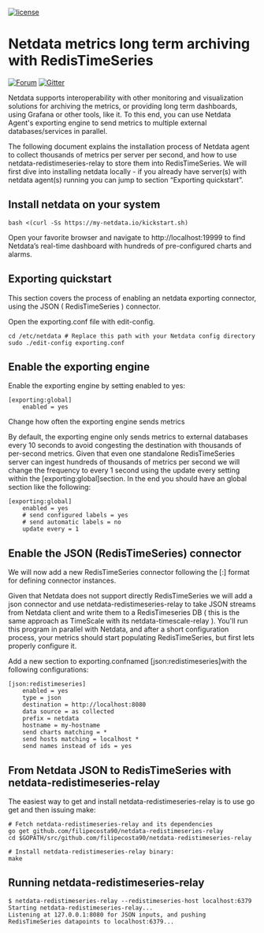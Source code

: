 [![license](https://img.shields.io/github/license/RedisTimeSeries/netdata-redistimeseries-relay.svg)](https://github.com/RedisTimeSeries/netdata-redistimeseries-relay)

# Netdata metrics long term archiving with RedisTimeSeries
[![Forum](https://img.shields.io/badge/Forum-RedisTimeSeries-blue)](https://forum.redislabs.com/c/modules/redistimeseries)
[![Gitter](https://badges.gitter.im/RedisLabs/RedisTimeSeries.svg)](https://gitter.im/RedisLabs/RedisTimeSeries?utm_source=badge&utm_medium=badge&utm_campaign=pr-badge)

Netdata supports  interoperability with other monitoring and visualization solutions for archiving the metrics, or providing long term dashboards, using Grafana or other tools, like it.  To this end, you can use Netdata Agent's exporting engine to send metrics to multiple external databases/services in parallel.

The following document explains the installation process of Netdata agent to collect thousands of metrics per server per second, and how to use netdata-redistimeseries-relay to store them into RedisTimeSeries. We will first dive into installing netdata locally - if you already have server(s) with netdata agent(s) running you can jump to section “Exporting quickstart”.

## Install netdata on your system

```
bash <(curl -Ss https://my-netdata.io/kickstart.sh)
```
Open your favorite browser and navigate to http://localhost:19999 to find Netdata’s real-time dashboard with hundreds of pre-configured charts and alarms.

## Exporting quickstart

This section covers the process of enabling an netdata exporting connector, using the JSON ( RedisTimeSeries ) connector. 

Open the exporting.conf file with edit-config.

```
cd /etc/netdata # Replace this path with your Netdata config directory
sudo ./edit-config exporting.conf
```

## Enable the exporting engine

Enable the exporting engine by setting enabled to yes:
```
[exporting:global]
    enabled = yes
```
Change how often the exporting engine sends metrics

By default, the exporting engine only sends metrics to external databases every 10 seconds to avoid congesting the destination with thousands of per-second metrics. Given that even one standalone RedisTimeSeries server can ingest hundreds of thousands of metrics per second we will change the frequency to every 1 second using the update every setting within the [exporting:global]section. In the end you should have an global section like the following:
```
[exporting:global]
    enabled = yes
    # send configured labels = yes
    # send automatic labels = no
    update every = 1 
```
## Enable the JSON (RedisTimeSeries) connector

We will now add a new RedisTimeSeries connector following the [<type>:<name>] format for defining connector instances. 


Given that Netdata does not support directly RedisTimeSeries we will add a json connector and use netdata-redistimeseries-relay to take JSON streams from Netdata client and write them to a RedisTimeseries DB ( this is the same approach as TimeScale with its netdata-timescale-relay ). You'll run this program in parallel with Netdata, and after a short configuration process, your metrics should start populating RedisTimeSeries, but first lets properly configure it. 


Add a new section to exporting.confnamed [json:redistimeseries]with the following configurations:

```
[json:redistimeseries]
    enabled = yes
    type = json
    destination = http://localhost:8080
    data source = as collected
    prefix = netdata
    hostname = my-hostname
    send charts matching = *
    send hosts matching = localhost *
    send names instead of ids = yes
```

## From Netdata JSON to RedisTimeSeries with netdata-redistimeseries-relay 

The easiest way to get and install netdata-redistimeseries-relay is to use go get and then issuing make:
```
# Fetch netdata-redistimeseries-relay and its dependencies
go get github.com/filipecosta90/netdata-redistimeseries-relay
cd $GOPATH/src/github.com/filipecosta90/netdata-redistimeseries-relay

# Install netdata-redistimeseries-relay binary:
make
```

## Running netdata-redistimeseries-relay

```
$ netdata-redistimeseries-relay --redistimeseries-host localhost:6379
Starting netdata-redistimeseries-relay...
Listening at 127.0.0.1:8080 for JSON inputs, and pushing RedisTimeSeries datapoints to localhost:6379...
```
